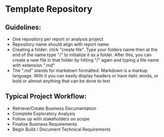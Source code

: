 # Template Repository

## Guidelines:
* One repository per report or analysis project
* Repository name should align with report name
* Creating a folder: click "create file". Type your folders name then at the end of the name type "/" to initialize it as a folder. After this, you can create a new file in that folder by hitting "/" again and typing a file name with extension ".md"
* The ".md" stands for markdown formatted. Markdown is a markup language. With it you can easily display headers or have italic words, or bold or almost anything that can be done to text

## Typical Project Workflow:
* Retrieve/Create Business Documentation
* Complete Exploratory Analysis
* Follow up with stakeholders on scope
* Finalize Business Requirements
* Begin Build / Document Technical Requirements
